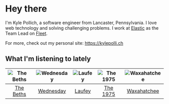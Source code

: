 # Hey there


I'm Kyle Pollich, a software engineer from Lancaster, Pennsylvania. I love web technology and solving challenging problems.
I work at [Elastic](https://www.elastic.co/) as the Team Lead on [Fleet](https://www.elastic.co/guide/en/fleet/current/fleet-overview.html).

For more, check out my personal site: https://kylepolli.ch

## What I'm listening to lately

<!-- begin artists -->
  |![The Beths](https://i.scdn.co/image/ab6761610000f178eb26b0d0de46b77e23675281)|![Wednesday](https://i.scdn.co/image/ab6761610000f178cbf22720296d758d8b373a85)|![Laufey](https://i.scdn.co/image/ab6761610000f17898c2527b85500f68f53084f2)|![The 1975](https://i.scdn.co/image/ab6761610000f1780c6e752cbb1e6d1416970f5a)|![Waxahatchee](https://i.scdn.co/image/ab6761610000f178909fb4e2a0d9c0f880174263)|
  |:---:|:---:|:---:|:---:|:---:|
  |[The Beths](https://open.spotify.com/artist/7DjwIxbe8kpw4pqnzAMoin)|[Wednesday](https://open.spotify.com/artist/4j7DrazfBZLLD0OrVoAtEe)|[Laufey](https://open.spotify.com/artist/7gW0r5CkdEUMm42w9XpyZO)|[The 1975](https://open.spotify.com/artist/3mIj9lX2MWuHmhNCA7LSCW)|[Waxahatchee](https://open.spotify.com/artist/5IWCU0V9evBlW4gIeGY4zF)|
<!-- end artists -->

